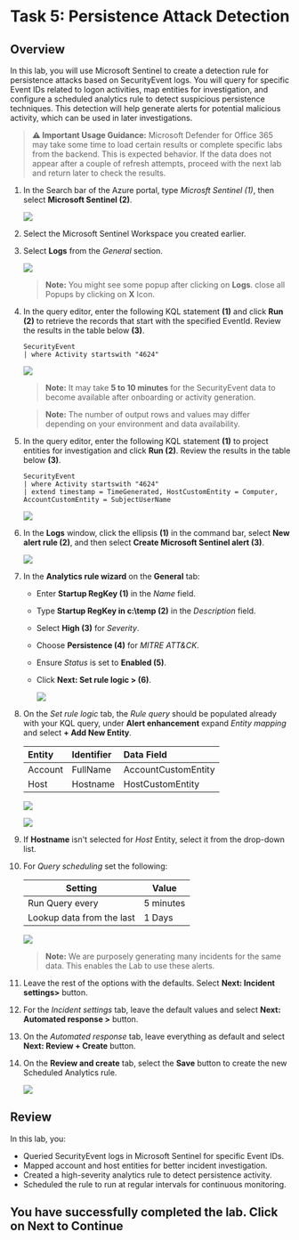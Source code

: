 # Task 5: Persistence Attack Detection

## Overview

In this lab, you will use Microsoft Sentinel to create a detection rule for persistence attacks based on SecurityEvent logs. You will query for specific Event IDs related to logon activities, map entities for investigation, and configure a scheduled analytics rule to detect suspicious persistence techniques. This detection will help generate alerts for potential malicious activity, which can be used in later investigations.

> **⚠ Important Usage Guidance:** Microsoft Defender for Office 365 may take some time to load certain results or complete specific labs from the backend. This is expected behavior. If the data does not appear after a couple of refresh attempts, proceed with the next lab and return later to check the results.

1. In the Search bar of the Azure portal, type *Microsft Sentinel (1)*, then select **Microsoft Sentinel (2)**.

   ![](./media/09.png)
   
1. Select the Microsoft Sentinel Workspace you created earlier.

1. Select **Logs** from the *General* section.

   ![](./media/cor_r_g_7.png)

    >**Note:** You might see some popup after clicking on **Logs**. close all Popups by clicking on **X** Icon.

1. In the query editor, enter the following KQL statement **(1)** and click **Run (2)** to retrieve the records that start with the specified EventId. Review the results in the table below **(3)**.

    ```KQL
    SecurityEvent 
    | where Activity startswith "4624" 
    ```
   ![](./media/cor_r_g_8.png)

    >**Note:** It may take **5 to 10 minutes** for the SecurityEvent data to become available after onboarding or activity generation. 

    >**Note:** The number of output rows and values may differ depending on your environment and data availability.

1. In the query editor, enter the following KQL statement **(1)** to project entities for investigation and click **Run (2)**. Review the results in the table below **(3)**.

    ```KQL
    SecurityEvent 
    | where Activity startswith "4624" 
    | extend timestamp = TimeGenerated, HostCustomEntity = Computer, AccountCustomEntity = SubjectUserName
    ```

   ![](./media/cor_r_g_9.png)

1. In the **Logs** window, click the ellipsis **(1)** in the command bar, select **New alert rule (2)**, and then select **Create Microsoft Sentinel alert (3)**.
   
   ![](./media/cor_r_g_11.png)

1. In the **Analytics rule wizard** on the **General** tab: 
 
    - Enter **Startup RegKey (1)** in the *Name* field.  
    - Type **Startup RegKey in c:\temp (2)** in the *Description* field.  
    - Select **High (3)** for *Severity*.  
    - Choose **Persistence (4)** for *MITRE ATT&CK*.  
    - Ensure *Status* is set to **Enabled (5)**.  
    - Click **Next: Set rule logic > (6)**.  

        ![](./media/cor_r_g_12.png)

1. On the *Set rule logic* tab, the *Rule query* should be populated already with your KQL query, under **Alert enhancement** expand *Entity mapping* and select **+ Add New Entity**.

    |Entity|Identifier|Data Field|
    |:----|:----|:----|
    |Account|FullName|AccountCustomEntity|
    |Host|Hostname|HostCustomEntity|

   ![](./media/cor_r_g_13.png)

   ![](./media/cor_r_g_14.png)

1. If **Hostname** isn't selected for *Host* Entity, select it from the drop-down list.

1. For *Query scheduling* set the following:

    |Setting|Value|
    |---|---|
    |Run Query every|5 minutes|
    |Lookup data from the last|1 Days|

   ![](./media/cor_r_g_15.png)

    >**Note:** We are purposely generating many incidents for the same data. This enables the Lab to use these alerts.

1. Leave the rest of the options with the defaults. Select **Next: Incident settings>** button.

1. For the *Incident settings* tab, leave the default values and select **Next: Automated response >** button.

1. On the *Automated response* tab, leave everything as default and select  **Next: Review + Create** button.
  
1. On the **Review and create** tab, select the **Save** button to create the new Scheduled Analytics rule.

   ![](./media/cor_r_g_16.png)

## Review

In this lab, you:
- Queried SecurityEvent logs in Microsoft Sentinel for specific Event IDs.
- Mapped account and host entities for better incident investigation.
- Created a high-severity analytics rule to detect persistence activity.
- Scheduled the rule to run at regular intervals for continuous monitoring.

## You have successfully completed the lab. Click on Next to Continue

